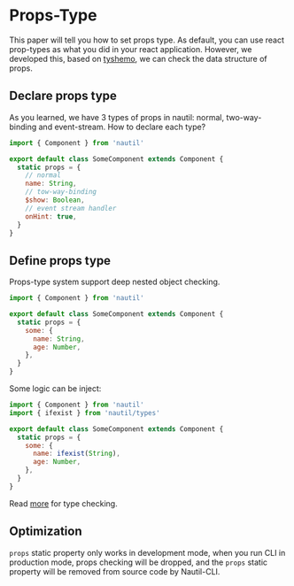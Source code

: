 # Props-Type

This paper will tell you how to set props type. As default, you can use react prop-types as what you did in your react application.
However, we developed this, based on [tyshemo](http://github.com/tangshuang/tyshemo), we can check the data structure of props.

## Declare props type

As you learned, we have 3 types of props in nautil: normal, two-way-binding and event-stream. How to declare each type?

```js
import { Component } from 'nautil'

export default class SomeComponent extends Component {
  static props = {
    // normal
    name: String,
    // tow-way-binding
    $show: Boolean,
    // event stream handler
    onHint: true,
  }
}
```

## Define props type

Props-type system support deep nested object checking.

```js
import { Component } from 'nautil'

export default class SomeComponent extends Component {
  static props = {
    some: {
      name: String,
      age: Number,
    },
  }
}
```

Some logic can be inject:

```js
import { Component } from 'nautil'
import { ifexist } from 'nautil/types'

export default class SomeComponent extends Component {
  static props = {
    some: {
      name: ifexist(String),
      age: Number,
    },
  }
}
```

Read [more](https://github.com/tangshuang/tyshemo#type) for type checking.

## Optimization

`props` static property only works in development mode, when you run CLI in production mode, props checking will be dropped, and the `props` static property will be removed from source code by Nautil-CLI.
